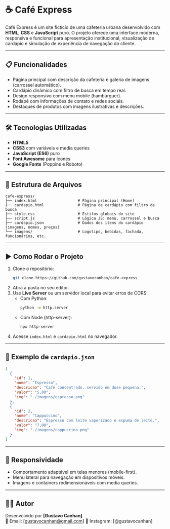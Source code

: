 # ☕ Café Express

Café Express é um site fictício de uma cafeteria urbana desenvolvido com **HTML**, **CSS** e **JavaScript** puro. O projeto oferece uma interface moderna, responsiva e funcional para apresentação institucional, visualização de cardápio e simulação de experiência de navegação do cliente.

---

## 📋 Funcionalidades

- Página principal com descrição da cafeteria e galeria de imagens (carrossel automático).
- Cardápio dinâmico com filtro de busca em tempo real.
- Design responsivo com menu mobile (hambúrguer).
- Rodapé com informações de contato e redes sociais.
- Destaques de produtos com imagens ilustrativas e descrições.

---

## 🛠️ Tecnologias Utilizadas

- **HTML5**
- **CSS3** com variáveis e media queries
- **JavaScript (ES6)** puro
- **Font Awesome** para ícones
- **Google Fonts** (Poppins e Roboto)

---

## 📁 Estrutura de Arquivos

```
cafe-express/
├── index.html                  # Página principal (Home)
├── cardapio.html               # Página de cardápio com filtro de busca
├── style.css                   # Estilos globais do site
├── script.js                   # Lógica JS: menu, carrossel e busca
├── cardapio.json               # Dados dos itens do cardápio (imagens, nomes, preços)
└── imagens/                    # Logotipo, bebidas, fachada, funcionários, etc.
```

---

## ▶️ Como Rodar o Projeto

1. Clone o repositório:
   ```bash
   git clone https://github.com/gustavocanhan/cafe-express
   ```
2. Abra a pasta no seu editor.
3. Use **Live Server** ou um servidor local para evitar erros de CORS:
   - Com Python:
     ```bash
     python -m http.server
     ```
   - Com Node (http-server):
     ```bash
     npx http-server
     ```
4. Acesse `index.html` e `cardapio.html` no navegador.

---

## 📄 Exemplo de `cardapio.json`

```json
[
  {
    "id": 1,
    "nome": "Espresso",
    "descricao": "Café concentrado, servido em dose pequena.",
    "valor": "5,00",
    "img": "./imagens/espresso.png"
  },
  {
    "id": 2,
    "nome": "Cappuccino",
    "descricao": "Espresso com leite vaporizado e espuma de leite.",
    "valor": "7,00",
    "img": "./imagens/cappuccino.png"
  }
]
```

---

## 📱 Responsividade

- Comportamento adaptável em telas menores (mobile-first).
- Menu lateral para navegação em dispositivos móveis.
- Imagens e containers redimensionáveis com media queries.

---

## 👨‍💻 Autor

Desenvolvido por **[Gustavo Canhan]**  
📧 Email: [gustavocanhan@gmail.com]
📸 Instagram: [@gustavocanhan]
